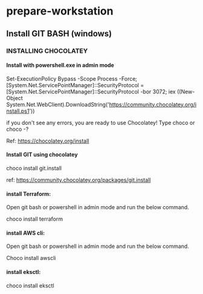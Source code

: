 # prepare-workstation

## Install GIT BASH (windows)

### INSTALLING CHOCOLATEY

#### Install with powershell.exe in admin mode

Set-ExecutionPolicy Bypass -Scope Process -Force; [System.Net.ServicePointManager]::SecurityProtocol = [System.Net.ServicePointManager]::SecurityProtocol -bor 3072; iex ((New-Object System.Net.WebClient).DownloadString('https://community.chocolatey.org/install.ps1'))


if you don't see any errors, you are ready to use Chocolatey! Type choco or choco -?

Ref: https://chocolatey.org/install

#### Install GIT using chocolatey

choco install git.install

ref: https://community.chocolatey.org/packages/git.install

#### install Terraform:

Open git bash or powershell in admin mode and run the below command.

choco install terraform

#### install AWS cli:

Open git bash or powershell in admin mode and run the below command.

Choco install awscli

#### install eksctl:

choco install eksctl





